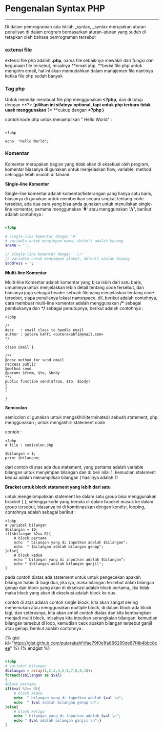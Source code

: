 # Pengenalan Syntax PHP

---

Di dalam pemrograman ada istilah \_syntax, \_syntax merupakan aturan penulisan di dalam program berdasarkan aturan-aturan yang sudah di tetapkan oleh bahasa pemrograman tersebut

### extensi file

extensi file php adalah **.php**, nama file sebaiknya mewakili dari fungsi dan kegunaan file tersebut, misalnya **email.php, **berisi file php untuk mengirim email, hal ini akan memudahkan dalam manajemen file nantinya ketika file php sudah banyak

### **Tag php**

Untuk memulai membuat file php menggunakan  **&lt;?php,** dan di tutup dengan **?&gt; \(**pilihan ini sifatnya optional, tapi untuk php terbaru tidak usah menggunakan** ?&gt; **cukup dengan **&lt;?php \)**

contoh kode php untuk menampilkan " Hello World"  :

```

<?php

echo  "Hello World";

```

### Komentar

Komentar merupakan bagian yang tidak akan di eksekusi oleh program, komentar biasanya di gunakan untuk menjelaskan flow, variable, method sehingga lebih mudah di fahami

**Single-line Komentar**

Single-line komentar adalah komentar\/keterangan yang hanya satu baris, biasanya di gunakan untuk memberikan  secara singkat tentang code tersebut, ada dua cara yang bisa anda gunakan untuk menuliskan single-line komentar, pertama menggunakan '**\#'**  atau menggunakan '**\/\/',** berikut adalah contohnya :

```php

<?php

# single-line komentar dengan '#'
# variable untuk menyimpan nama, default adalah kosong
$name = '';

// single-line komentar dengan  '//'
// variable untuk menyimpan alamat, default adalah kosong
$address ='';

```

**Multi-line Komentar**

Multi-line Komentar adalah komentar yang bisa lebih dari satu baris, umummya untuk menjelaskan lebih detail tentang code tersebut, dan biasanya juga sebagai header sebuah file yang menjelaskan tentang code tersebut, siapa penulisnya lokasi namespace, dll, berikut adalah contohnya, cara membuat multi-line komentar adalah menggunakan **\/\*** sebagai pembukanya dan **\*\/** sebagai penutupnya, berikut adalah contohnya :

```
<?php

/* 
desc   : email class to handle email 
author : putera kahfi <puterakahfi@email.com>
*/

class Email {

/**
@desc method for send email
@access public
@method send
@params $from, $to, $body
**/
public function send($from, $to, $body)
{
}

}
```

**Semicolon**

semicolon di gunakan untuk mengakhiri\(terminated\) sebuah statement, php menggunakan ; untuk mengakhiri statement code

contoh :

```
<?php
# file : semicolon.php

$bilangan = 1;
print $bilangan;
```

dari contoh di atas ada dua statement, yang pertama adalah variable bilangan untuk menyimpan bilangan dan di beri nilai 1, kemudian statement kedua adalah menampilkan bilangan \( hasilnya adalah 1\)

**Bracket untuk block statement yang lebih dari satu**

untuk mengelompokkan statement ke dalam satu group bisa menggunakan bracket { }, sehingga kode yang berada di dalam bracket masuk ke dalam group tersebut, biasanya ini di kombinasikan dengan kondisi, looping, contohnya adalah sebagai berikut :

```
<?php
# variabel bilangan
$bilangan = 10;
if($bilangan %2== 0){
    # block pertama
    echo  " bilangan yang di inputkan adalah $bilangan";
    echo  " $bilangan adalah bilangan genap"; 
}else{
    # block kedua
    echo " bilangan yang di inputkan adalah $bilangan";
    echo " $bilangan adalah bilangan ganjil";
}
```

pada contoh diatas ada statement untuk untuk  pengecekan apakah bilangan habis di bagi dua, jika iya, maka bilangan tersebut dalah bilangan genap dan block yang akan di eksekusi adalah block pertama, jika tidak maka block yang akan di eksekusi adalah block ke dua.

contoh di atas adalah contoh single block, kita akan sangat sering menemukan atau menggunakan multiple block, di dalam block ada block lagi, dan seterusnya, kita akan ambil contoh diatas dan kita kembangkan menjadi multi block, misalnya kita inputkan serangkaian bilangan, kemudian bilangan tersebut di loop, kemudian ceck  apakah bilangan tersebut ganjil atau genap, berikut adalah contohnya :


{% gist id="https://gist.github.com/puterakahfi/fae79f0e1fa866299de87f4b4bbc8cee" %} {% endgist %}


```php

<?php
# variabel bilangan
$bilangan = array(1,2,3,4,5,6,7,8,9,10);
foreach($bilangan as $val)
{
#block pertama
if($val %2== 0){
    # block kedua
    echo  " bilangan yang di inputkan adalah $val \n";    
    echo  " $val adalah bilangan genap \n"; 
}else{
    # block ketiga
    echo " bilangan yang di inputkan adalah $val \n";    
    echo " $val adalah bilangan ganjil \n";}
}
```

